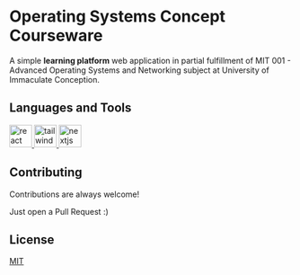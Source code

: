 # Operating Systems Concept Courseware

A simple **learning platform** web application in partial fulfillment of MIT 001 - Advanced Operating Systems and Networking subject at University of Immaculate Conception.

## Languages and Tools

<p align="left">
  <a href="https://reactjs.org/" target="_blank">
    <img src="https://github.com/jscastanos/devicon/blob/master/icons/react/react-original-wordmark.svg" alt="react" width="40" height="40"/>
  </a>
  <a href="https://sass-lang.com" target="_blank">
    <img src="https://github.com/jscastanos/devicon/blob/master/icons/tailwindcss/tailwindcss-original-wordmark.svg" alt="tailwind" width="40" height="40"/>
  </a>  <a href="https://sass-lang.com" target="_blank">
    <img src="https://github.com/jscastanos/devicon/blob/master/icons/nextjs/nextjs-original.svg" alt="nextjs" width="40" height="40"/>
  </a>
 
</p>

## Contributing

Contributions are always welcome!

Just open a Pull Request :)

## License

[MIT](https://choosealicense.com/licenses/mit/)
